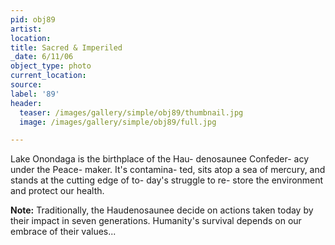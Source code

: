 ```yaml
---
pid: obj89
artist:
location:
title: Sacred & Imperiled
_date: 6/11/06
object_type: photo
current_location:
source:
label: '89'
header:
  teaser: /images/gallery/simple/obj89/thumbnail.jpg
  image: /images/gallery/simple/obj89/full.jpg

---
```

Lake Onondaga is the birthplace of the Hau- denosaunee Confeder- acy under the Peace- maker. It's contamina- ted, sits atop a sea of mercury, and stands at the cutting edge of to- day's struggle to re- store the environment and protect our health.

**Note:**
Traditionally, the Haudenosaunee decide on actions taken today by their impact in seven generations. Humanity's survival depends on our embrace of their values...
